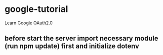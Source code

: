 # google-tutorial
 Learn Google OAuth2.0

## before start the server import necessary module (run npm update) first and initialize dotenv
